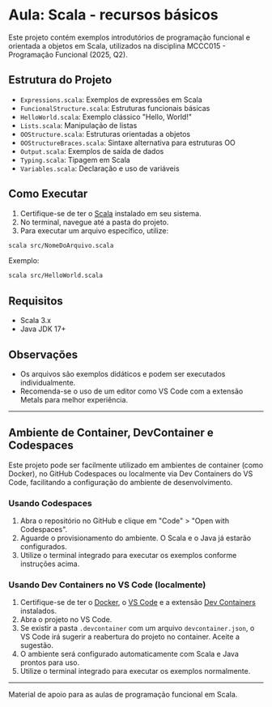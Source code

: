 # Aula: Scala - recursos básicos

Este projeto contém exemplos introdutórios de programação funcional e orientada a objetos em Scala, utilizados na disciplina MCCC015 - Programação Funcional (2025, Q2).

## Estrutura do Projeto

- `Expressions.scala`: Exemplos de expressões em Scala
- `FuncionalStructure.scala`: Estruturas funcionais básicas
- `HelloWorld.scala`: Exemplo clássico "Hello, World!"
- `Lists.scala`: Manipulação de listas
- `OOStructure.scala`: Estruturas orientadas a objetos
- `OOStructureBraces.scala`: Sintaxe alternativa para estruturas OO
- `Output.scala`: Exemplos de saída de dados
- `Typing.scala`: Tipagem em Scala
- `Variables.scala`: Declaração e uso de variáveis

## Como Executar

1. Certifique-se de ter o [Scala](https://www.scala-lang.org/download/) instalado em seu sistema.
2. No terminal, navegue até a pasta do projeto.
3. Para executar um arquivo específico, utilize:

```bash
scala src/NomeDoArquivo.scala
```

Exemplo:

```bash
scala src/HelloWorld.scala
```

## Requisitos

- Scala 3.x
- Java JDK 17+

## Observações

- Os arquivos são exemplos didáticos e podem ser executados individualmente.
- Recomenda-se o uso de um editor como VS Code com a extensão Metals para melhor experiência.

---

## Ambiente de Container, DevContainer e Codespaces

Este projeto pode ser facilmente utilizado em ambientes de container (como Docker), no GitHub Codespaces ou localmente via Dev Containers do VS Code, facilitando a configuração do ambiente de desenvolvimento.

### Usando Codespaces

1. Abra o repositório no GitHub e clique em "Code" > "Open with Codespaces".
2. Aguarde o provisionamento do ambiente. O Scala e o Java já estarão configurados.
3. Utilize o terminal integrado para executar os exemplos conforme instruções acima.

### Usando Dev Containers no VS Code (localmente)

1. Certifique-se de ter o [Docker](https://www.docker.com/), o [VS Code](https://code.visualstudio.com/) e a extensão [Dev Containers](https://marketplace.visualstudio.com/items?itemName=ms-vscode-remote.remote-containers) instalados.
2. Abra o projeto no VS Code.
3. Se existir a pasta `.devcontainer` com um arquivo `devcontainer.json`, o VS Code irá sugerir a reabertura do projeto no container. Aceite a sugestão.
4. O ambiente será configurado automaticamente com Scala e Java prontos para uso.
5. Utilize o terminal integrado para executar os exemplos normalmente.

---

Material de apoio para as aulas de programação funcional em Scala.
